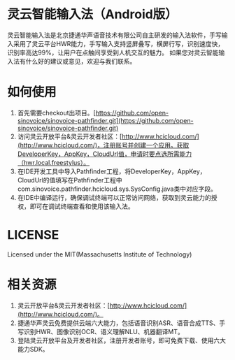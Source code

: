 ﻿灵云智能输入法（Android版）
============================

灵云智能输入法是北京捷通华声语音技术有限公司自主研发的输入法软件，手写输入采用了灵云平台HWR能力，手写输入支持竖屏叠写，横屏行写，识别速度快，识别率高达99%，让用户在点触间享受到人机交互的魅力。
如果您对灵云智能输入法有什么好的建议或意见，欢迎与我们联系。

 
如何使用
============
1. 首先需要checkout出项目。[https://github.com/open-sinovoice/sinovoice-pathfinder.git](https://github.com/open-sinovoice/sinovoice-pathfinder.git)
2. 访问灵云开放平台&灵云开发者社区：[http://www.hcicloud.com/](http://www.hcicloud.com/)，注册账号并创建一个应用。获取DeveloperKey，AppKey，CloudUrl值，申请时要点选所需能力（hwr.local.freestylus）。
3. 在IDE开发工具中导入Pathfinder工程，将DeveloperKey，AppKey，CloudUrl的值填写在Pathfinder工程中com.sinovoice.pathfinder.hcicloud.sys.SysConfig.java类中对应字段。
4. 在IDE中编译运行，确保调试终端可以正常访问网络，获取到灵云能力的授权，即可在调试终端查看和使用该输入法。


LICENSE
==============
Licensed under the MIT(Massachusetts Institute of Technology)


相关资源
============
1. 灵云开放平台&灵云开发者社区：[http://www.hcicloud.com/](http://www.hcicloud.com/)。
2. 捷通华声灵云免费提供云端六大能力，包括语音识别ASR、语音合成TTS、手写识别HWR、图像识别OCR、语义理解NLU、机器翻译MT。
3. 登陆灵云开放平台及开发者社区，注册开发者账号，即可免费下载、使用六大能力SDK。

